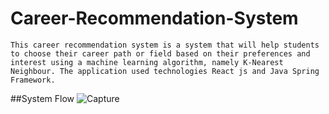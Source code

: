 # Career-Recommendation-System
    This career recommendation system is a system that will help students to choose their career path or field based on their preferences and interest using a machine learning algorithm, namely K-Nearest Neighbour. The application used technologies React js and Java Spring Framework. 
##System Flow
![Capture](https://github.com/chanmyaelwin2822/Career-Recommendation-System/assets/52887811/a29b154c-8ee0-4efe-b694-5ed2cfb3e2d7)
